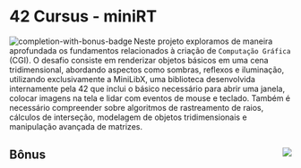 # 42 Cursus - miniRT

<img src="https://game.42sp.org.br/static/assets/achievements/minirtn.png" alt="completion-with-bonus-badge" align="left">

Neste projeto exploramos de maneira aprofundada os fundamentos relacionados à criação de `Computação Gráfica` (CGI). O desafio consiste em renderizar objetos básicos em uma cena tridimensional, abordando aspectos como sombras, reflexos e iluminação, utilizando exclusivamente a MiniLibX, uma biblioteca desenvolvida internamente pela 42 que inclui o básico necessário para abrir uma janela, colocar imagens na tela e lidar com eventos de mouse e teclado. Também é necessário compreender sobre algoritmos de rastreamento de raios, cálculos de interseção, modelagem de objetos tridimensionais e manipulação avançada de matrizes.

## Bônus <img src="https://img.shields.io/badge/GRADE-0%2F100-fail?logo=42&logoColor=fff&color=f00" align="right"/>
